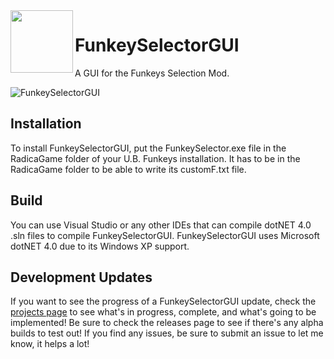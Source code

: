 <img align="left" width="100" height="100" src="https://i.imgur.com/BQZAfOc.png"> 

# FunkeySelectorGUI
A GUI for the Funkeys Selection Mod.

![FunkeySelectorGUI](https://i.imgur.com/vfNOFlA.png)

## Installation
To install FunkeySelectorGUI, put the FunkeySelector.exe file in the RadicaGame folder of your U.B. Funkeys installation.
It has to be in the RadicaGame folder to be able to write its customF.txt file.

## Build
You can use Visual Studio or any other IDEs that can compile dotNET 4.0 .sln files to compile FunkeySelectorGUI.
FunkeySelectorGUI uses Microsoft dotNET 4.0 due to its Windows XP support.

## Development Updates
If you want to see the progress of a FunkeySelectorGUI update, check the [projects page](https://github.com/GittyMac/FunkeySelectorGUI/projects) to see what's in progress, complete, and what's going to be implemented! Be sure to check the releases page to see if there's any alpha builds to test out! If you find any issues, be sure to submit an issue to let me know, it helps a lot!
